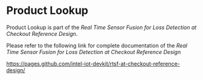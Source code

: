 # Product Lookup

Product Lookup is part of the *Real Time Sensor Fusion for Loss Detection at Checkout Reference Design*.

Please refer to the following link for complete documentation of the *Real Time Sensor Fusion for Loss Detection at Checkout Reference Design*

https://pages.github.com/intel-iot-devkit/rtsf-at-checkout-reference-design/